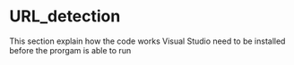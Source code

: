# URL_detection
This section explain how the code works
Visual Studio need to be installed before the prorgam is able to run
